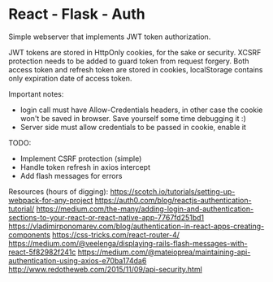 # React - Flask - Auth

Simple webserver that implements JWT token authorization.

JWT tokens are stored in HttpOnly cookies, for the sake or security. XCSRF protection needs to be added to guard token from request forgery. Both access token and refresh token are stored in cookies, localStorage contains only expiration date of access token.

Important notes:
- login call must have Allow-Credentials headers, in other case the cookie won't be saved in browser. Save yourself some time debugging it :)
- Server side must allow credentials to be passed in cookie, enable it

TODO:
- Implement CSRF protection (simple)
- Handle token refresh in axios intercept
- Add flash messages for errors

Resources (hours of digging):
https://scotch.io/tutorials/setting-up-webpack-for-any-project
https://auth0.com/blog/reactjs-authentication-tutorial/
https://medium.com/the-many/adding-login-and-authentication-sections-to-your-react-or-react-native-app-7767fd251bd1
https://vladimirponomarev.com/blog/authentication-in-react-apps-creating-components
https://css-tricks.com/react-router-4/
https://medium.com/@veelenga/displaying-rails-flash-messages-with-react-5f82982f241c
https://medium.com/@mateioprea/maintaining-api-authentication-using-axios-e70ba174da6
http://www.redotheweb.com/2015/11/09/api-security.html
